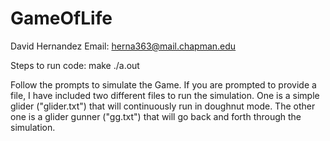 # GameOfLife

David Hernandez
Email: herna363@mail.chapman.edu

Steps to run code:
make
./a.out

Follow the prompts to simulate the Game. If you are prompted to provide a file,
I have included two different files to run the simulation. One is a simple
glider ("glider.txt") that will continuously run in doughnut mode. The other
one is a glider gunner ("gg.txt") that will go back and forth through the
simulation.
